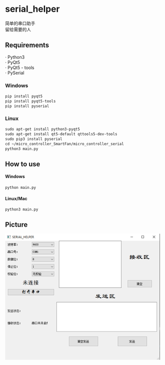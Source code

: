 # serial_helper
简单的串口助手  
留给需要的人  

## Requirements
· Python3   
· PyQt5  
· PyQt5 - tools  
· PySerial
### Windows
```
pip install pyqt5
pip install pyqt5-tools
pip install pyserial
```  
### Linux
```
sudo apt-get install python3-pyqt5
sudo apt-get install qt5-default qttools5-dev-tools
sudo pip3 install pyserial
cd ~/micro_controller_SmartFan/micro_controller_serial
python3 main.py
```
## How to use
#### Windows
```
python main.py
```
#### Linux/Mac
```
python3 main.py
```

## Picture
![image_text](https://github.com/HRex39/serial_helper/blob/main/image/SERIAL_HELPER.png)

